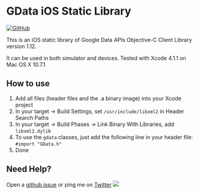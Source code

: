 # GData iOS Static Library

[![GitHub](https://img.shields.io/github/license/hoishing/GData-iOS-Static-Library-1.12)](https://opensource.org/licenses/MIT)

This is an iOS static library of Google Data APIs Objective-C Client Library version 1.12.

It can be used in both simulator and devices. Tested with Xcode 4.1.1 on Mac OS X 10.7.1

## How to use

1. Add all files (header files and the .a binary image) into your Xcode project
2. In your target -> Build Settings, set `/usr/include/libxml2` in Header Search Paths
3. In your target -> Build Phases -> Link Binary With Libraries, add `libxml2.dylib`
4. To use the `gdata` classes, just add the following line in your header file: `#import "GData.h"`
5. Done

## Need Help?

Open a [github issue](https://github.com/hoishing/GData-iOS-Static-Library-1.12/issues) or ping me on [Twitter](https://twitter.com/hoishing) ![](https://api.iconify.design/logos/twitter.svg?width=20)
